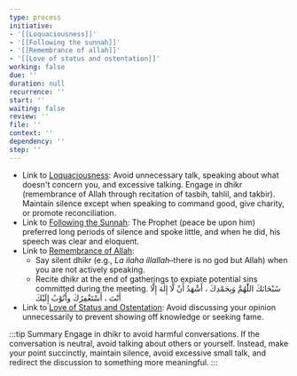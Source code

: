 ```yaml
---
type: process
initiative:
- '[[Loquaciousness]]'
- '[[Following the sunnah]]'
- '[[Remembrance of allah]]'
- '[[Love of status and ostentation]]'
working: false
due: ''
duration: null
recurrence: ''
start: ''
waiting: false
review: ''
file: ''
context: ''
dependency: ''
step: ''
---
```


* Link to [Loquaciousness](docs/sidebar1/Initiatives/bad%20traits/Loquaciousness.md): Avoid unnecessary talk, speaking about what doesn't concern you, and excessive talking. Engage in dhikr (remembrance of Allah through recitation of tasbih, tahlil, and takbir). Maintain silence except when speaking to command good, give charity, or promote reconciliation.
* Link to [Following the Sunnah](docs/sidebar1/Initiatives/worship/Following%20the%20sunnah.md): The Prophet (peace be upon him) preferred long periods of silence and spoke little, and when he did, his speech was clear and eloquent.
* Link to [Remembrance of Allah](docs/sidebar1/Initiatives/worship/Remembrance%20of%20allah.md):
	* Say silent dhikr (e.g., *La ilaha illallah*–there is no god but Allah) when you are not actively speaking.
	* Recite dhikr at the end of gatherings to expiate potential sins committed during the meeting. سُبْحَانَكَ اللّٰهُمَّ وَبِحَمْدِكَ ، أَشْهَدُ أَنْ لَّا إِلٰهَ إِلَّا أَنْتَ ، أَسْتَغْفِرُكَ وأَتُوْبُ إِلَيْكَ
* Link to [Love of Status and Ostentation](docs/sidebar1/Initiatives/bad%20traits/Love%20of%20status%20and%20ostentation.md): Avoid discussing your opinion unnecessarily to prevent showing off knowledge or seeking fame.

:::tip Summary
Engage in dhikr to avoid harmful conversations. If the conversation is neutral, avoid talking about others or yourself. Instead, make your point succinctly, maintain silence, avoid excessive small talk, and redirect the discussion to something more meaningful.
:::